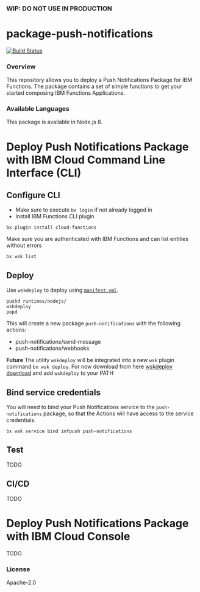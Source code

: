 ### WIP: DO NOT USE IN PRODUCTION ###
# package-push-notifications
[![Build Status](https://travis-ci.org/ibm-functions/package-push-notifications.svg?branch=master)](https://travis-ci.org/ibm-functions/package-push-notifications)

### Overview
This repository allows you to deploy a Push Notifications Package for IBM Functions.
The package contains a set of simple functions to get your started composing IBM Functions Applications.

### Available Languages
This package is available in Node.js 8.

# Deploy Push Notifications Package with IBM Cloud Command Line Interface (CLI)

## Configure CLI
- Make sure to execute `bx login` if not already logged in
- Install IBM Functions CLI plugin
```
bx plugin install cloud-functions
```
Make sure you are authenticated with IBM Functions and can list entities without errors
```
bx wsk list
```
## Deploy

Use `wskdeploy` to deploy using [`manifest.yml`](./manifest.yml).
```
pushd runtimes/nodejs/
wskdeploy
popd
```

This will create a new package `push-notifications` with the following actions:
- push-notifications/send-message
- push-notifications/webhooks

**Future**
 The utility `wskdeploy` will be integrated into a new `wsk` plugin command `bx wsk deploy`.
For now download from here [wskdeploy download](https://github.com/apache/incubator-openwhisk-wskdeploy/releases) and add `wskdeploy` to your PATH

## Bind service credentials
You will need to bind your Push Notifications service to the `push-notifications` package, so that the Actions will have access to the service credentials.
```
bx wsk service bind imfpush push-notifications
```


## Test
TODO

## CI/CD
TODO

# Deploy Push Notifications Package with IBM Cloud Console
TODO

### License
Apache-2.0
